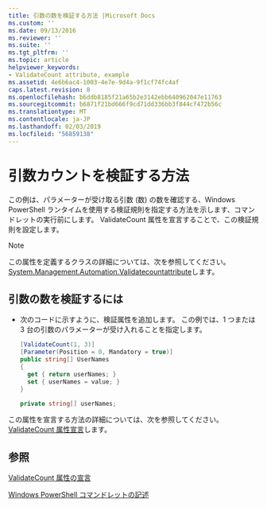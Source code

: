 ```yaml
---
title: 引数の数を検証する方法 |Microsoft Docs
ms.custom: ''
ms.date: 09/13/2016
ms.reviewer: ''
ms.suite: ''
ms.tgt_pltfrm: ''
ms.topic: article
helpviewer_keywords:
- ValidateCount attribute, example
ms.assetid: 4e6b6ac4-1003-4e7e-9d4a-9f1cf74fc4af
caps.latest.revision: 8
ms.openlocfilehash: b6ddb8185f21a65b2e3142ebb640962047e11763
ms.sourcegitcommit: b6871f21bd666f9cd71dd336bb3f844cf472b56c
ms.translationtype: MT
ms.contentlocale: ja-JP
ms.lasthandoff: 02/03/2019
ms.locfileid: "56859138"
---
```

# <a name="how-to-validate-an-argument-count"></a>引数カウントを検証する方法

この例は、パラメーターが受け取る引数 (数) の数を確認する、Windows PowerShell ランタイムを使用する検証規則を指定する方法を示します、コマンドレットの実行前にします。 ValidateCount 属性を宣言することで、この検証規則を設定します。

> [!NOTE]
> この属性を定義するクラスの詳細については、次を参照してください。 [System.Management.Automation.Validatecountattribute](/dotnet/api/System.Management.Automation.ValidateCountAttribute)します。

## <a name="to-validate-an-argument-count"></a>引数の数を検証するには

- 次のコードに示すように、検証属性を追加します。 この例では、1 つまたは 3 台の引数のパラメーターが受け入れることを指定します。

    ```csharp
    [ValidateCount(1, 3)]
    [Parameter(Position = 0, Mandatory = true)]
    public string[] UserNames
    {
      get { return userNames; }
      set { userNames = value; }
    }

    private string[] userNames;
    ```

この属性を宣言する方法の詳細については、次を参照してください。 [ValidateCount 属性宣言](./validatecount-attribute-declaration.md)します。

## <a name="see-also"></a>参照

[ValidateCount 属性の宣言](./validatecount-attribute-declaration.md)

[Windows PowerShell コマンドレットの記述](./writing-a-windows-powershell-cmdlet.md)
